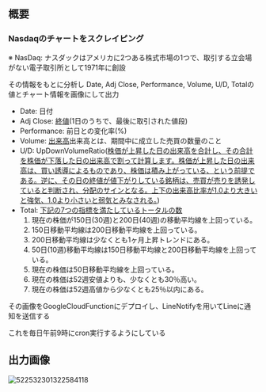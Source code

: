 ## 概要
### Nasdaqのチャートをスクレイピング
※ NasDaq: ナスダックはアメリカに2つある株式市場の1つで、取引する立会場がない電子取引所として1971年に創設
  
その情報をもとに分析し Date, Adj Close, Performance, Volume, U/D, Totalの値とチャート情報を画像にして出力
 - Date: 日付
 - Adj Close: [終値](https://www.jpx.co.jp/glossary/a/48.html#:~:text=%E7%B5%82%E5%80%A4(%E3%81%8A%E3%82%8F%E3%82%8A%E3%81%AD),%E3%81%A8%E5%91%BC%E3%82%93%E3%81%A7%E3%81%84%E3%81%BE%E3%81%99%E3%80%82)(1日のうちで、最後に取引された値段)
 - Performance: 前日との変化率(%)
 - Volume: [出来高](https://www.smbcnikko.co.jp/terms/japan/te/J0055.html#:~:text=%E3%82%84%E3%81%99%E3%81%84%E7%94%A8%E8%AA%9E%E9%9B%86-,%E5%87%BA%E6%9D%A5%E9%AB%98%E3%80%80%EF%BC%88%E3%81%A7%E3%81%8D%E3%81%A0%E3%81%8B%EF%BC%89,-%E5%87%BA%E6%9D%A5%E9%AB%98%E3%81%A8%E3%81%AF)出来高とは、期間中に成立した売買の数量のこと
 - U/D: UpDownVolumeRatio([株価が上昇した日の出来高を合計し、その合計を株価が下落した日の出来高で割って計算します。株価が上昇した日の出来高は、買い誘導によるものであり、株価は積み上がっている、という前提である。逆に、その日の終値が値下がりしている銘柄は、売買が売りを誘発していると判断され、分配のサインとなる。上下の出来高比率が1.0より大きいと強気、1.0より小さいと弱気とみなされる。](https://www.marketedge.com/MarketEdge/DRME/drUDRatio.aspx#:~:text=The%20Up/Down,regarded%20as%20Bearish.))
 - Total: [下記の7つの指標を満たしているトータルの数](https://investortat.com/apply_trend_template_for_japanese_stocks/#:~:text=%E3%81%8C%E3%81%A7%E3%81%8D%E3%81%BE%E3%81%99%E3%80%82-,%E3%83%88%E3%83%AC%E3%83%B3%E3%83%89%E3%83%86%E3%83%B3%E3%83%97%E3%83%AC%E3%83%BC%E3%83%88%E3%81%AE%E6%9D%A1%E4%BB%B6,-%E3%83%88%E3%83%AC%E3%83%B3%E3%83%89%E3%83%86%E3%83%B3%E3%83%97%E3%83%AC%E3%83%BC%E3%83%88%E3%81%AE)
   1. 現在の株価が150日(30週)と200日(40週)の移動平均線を上回っている。
   2. 150日移動平均線は200日移動平均線を上回っている。
   3. 200日移動平均線は少なくとも1ヶ月上昇トレンドにある。
   4. 50日(10週)移動平均線は150日移動平均線と200日移動平均線を上回っている。
   5. 現在の株価は50日移動平均線を上回っている。
   6. 現在の株価は52週安値よりも、少なくとも30％高い。
   7. 現在の株価は52週高値から少なくとも25％以内にある。
      
その画像をGoogleCloudFunctionにデプロイし、LineNotifyを用いてLineに通知を送信する

これを毎日午前9時にcron実行するようにしている

## 出力画像
![522532301322584118](https://github.com/user-attachments/assets/603a9fc8-c19c-41ea-9b12-79ac145f354c)
